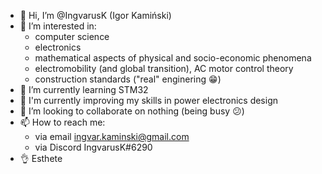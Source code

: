 - 👋 Hi, I’m @IngvarusK (Igor Kamiński)
- 👀 I’m interested in:
  - computer science
  - electronics
  - mathematical aspects of physical and socio-economic phenomena
  - electromobility (and global transition), AC motor control theory
  - construction standards ("real" enginering :grin:)
- 🌱 I’m currently learning STM32
- :muscle: I'm currently improving my skills in power electronics design
- 💞️ I’m looking to collaborate on nothing (being busy :confused:)
- 📫 How to reach me:
  - via email ingvar.kaminski@gmail.com
  - via Discord IngvarusK#6290
- :ok_hand: Esthete

<!---
IngvarusK/IngvarusK is a ✨ special ✨ repository because its `README.md` (this file) appears on your GitHub profile.
You can click the Preview link to take a look at your changes.
--->

